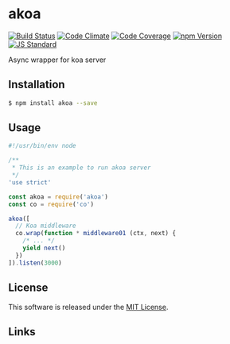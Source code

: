 akoa
==========

<!---
This file is generated by ape-tmpl. Do not update manually.
--->

<!-- Badge Start -->
<a name="badges"></a>

[![Build Status][bd_travis_shield_url]][bd_travis_url]
[![Code Climate][bd_codeclimate_shield_url]][bd_codeclimate_url]
[![Code Coverage][bd_codeclimate_coverage_shield_url]][bd_codeclimate_url]
[![npm Version][bd_npm_shield_url]][bd_npm_url]
[![JS Standard][bd_standard_shield_url]][bd_standard_url]

[bd_repo_url]: https://github.com/a-labo/akoa
[bd_travis_url]: http://travis-ci.org/a-labo/akoa
[bd_travis_shield_url]: http://img.shields.io/travis/a-labo/akoa.svg?style=flat
[bd_travis_com_url]: http://travis-ci.com/a-labo/akoa
[bd_travis_com_shield_url]: https://api.travis-ci.com/a-labo/akoa.svg?token=
[bd_license_url]: https://github.com/a-labo/akoa/blob/master/LICENSE
[bd_codeclimate_url]: http://codeclimate.com/github/a-labo/akoa
[bd_codeclimate_shield_url]: http://img.shields.io/codeclimate/github/a-labo/akoa.svg?style=flat
[bd_codeclimate_coverage_shield_url]: http://img.shields.io/codeclimate/coverage/github/a-labo/akoa.svg?style=flat
[bd_gemnasium_url]: https://gemnasium.com/a-labo/akoa
[bd_gemnasium_shield_url]: https://gemnasium.com/a-labo/akoa.svg
[bd_npm_url]: http://www.npmjs.org/package/akoa
[bd_npm_shield_url]: http://img.shields.io/npm/v/akoa.svg?style=flat
[bd_standard_url]: http://standardjs.com/
[bd_standard_shield_url]: https://img.shields.io/badge/code%20style-standard-brightgreen.svg

<!-- Badge End -->


<!-- Description Start -->
<a name="description"></a>

Async wrapper for koa server

<!-- Description End -->


<!-- Overview Start -->
<a name="overview"></a>



<!-- Overview End -->


<!-- Sections Start -->
<a name="sections"></a>

<!-- Section from "doc/guides/01.Installation.md.hbs" Start -->

<a name="section-doc-guides-01-installation-md"></a>

Installation
-----

```bash
$ npm install akoa --save
```


<!-- Section from "doc/guides/01.Installation.md.hbs" End -->

<!-- Section from "doc/guides/02.Usage.md.hbs" Start -->

<a name="section-doc-guides-02-usage-md"></a>

Usage
---------

```javascript
#!/usr/bin/env node

/**
 * This is an example to run akoa server
 */
'use strict'

const akoa = require('akoa')
const co = require('co')

akoa([
  // Koa middleware
  co.wrap(function * middleware01 (ctx, next) {
    /* ... */
    yield next()
  })
]).listen(3000)

```


<!-- Section from "doc/guides/02.Usage.md.hbs" End -->


<!-- Sections Start -->


<!-- LICENSE Start -->
<a name="license"></a>

License
-------
This software is released under the [MIT License](https://github.com/a-labo/akoa/blob/master/LICENSE).

<!-- LICENSE End -->


<!-- Links Start -->
<a name="links"></a>

Links
------



<!-- Links End -->
